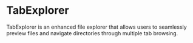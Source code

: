 # TabExplorer
TabExplorer is an enhanced file explorer that allows users to seamlessly preview files and navigate directories through multiple tab browsing.
